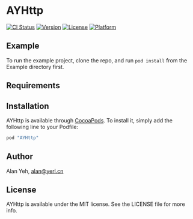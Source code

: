 # AYHttp

[![CI Status](http://img.shields.io/travis/alan-yeh/AYHttp.svg?style=flat)](https://travis-ci.org/alan-yeh/AYHttp)
[![Version](https://img.shields.io/cocoapods/v/AYHttp.svg?style=flat)](http://cocoapods.org/pods/AYHttp)
[![License](https://img.shields.io/cocoapods/l/AYHttp.svg?style=flat)](http://cocoapods.org/pods/AYHttp)
[![Platform](https://img.shields.io/cocoapods/p/AYHttp.svg?style=flat)](http://cocoapods.org/pods/AYHttp)

## Example

To run the example project, clone the repo, and run `pod install` from the Example directory first.

## Requirements

## Installation

AYHttp is available through [CocoaPods](http://cocoapods.org). To install
it, simply add the following line to your Podfile:

```ruby
pod "AYHttp"
```

## Author

Alan Yeh, alan@yerl.cn

## License

AYHttp is available under the MIT license. See the LICENSE file for more info.
